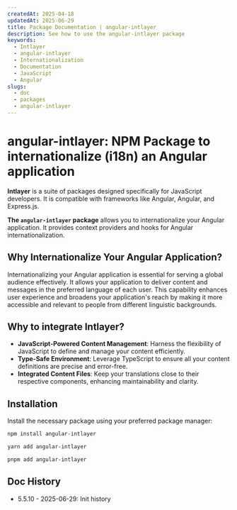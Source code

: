 ```yaml
---
createdAt: 2025-04-18
updatedAt: 2025-06-29
title: Package Documentation | angular-intlayer
description: See how to use the angular-intlayer package
keywords:
  - Intlayer
  - angular-intlayer
  - Internationalization
  - Documentation
  - JavaScript
  - Angular
slugs:
  - doc
  - packages
  - angular-intlayer
---
```


# angular-intlayer: NPM Package to internationalize (i18n) an Angular application

**Intlayer** is a suite of packages designed specifically for JavaScript developers. It is compatible with frameworks like Angular, Angular, and Express.js.

**The `angular-intlayer` package** allows you to internationalize your Angular application. It provides context providers and hooks for Angular internationalization.

## Why Internationalize Your Angular Application?

Internationalizing your Angular application is essential for serving a global audience effectively. It allows your application to deliver content and messages in the preferred language of each user. This capability enhances user experience and broadens your application's reach by making it more accessible and relevant to people from different linguistic backgrounds.

## Why to integrate Intlayer?

- **JavaScript-Powered Content Management**: Harness the flexibility of JavaScript to define and manage your content efficiently.
- **Type-Safe Environment**: Leverage TypeScript to ensure all your content definitions are precise and error-free.
- **Integrated Content Files**: Keep your translations close to their respective components, enhancing maintainability and clarity.

## Installation

Install the necessary package using your preferred package manager:

```bash packageManager="npm"
npm install angular-intlayer
```

```bash packageManager="yarn"
yarn add angular-intlayer
```

```bash packageManager="pnpm"
pnpm add angular-intlayer
```

## Doc History

- 5.5.10 - 2025-06-29: Init history
